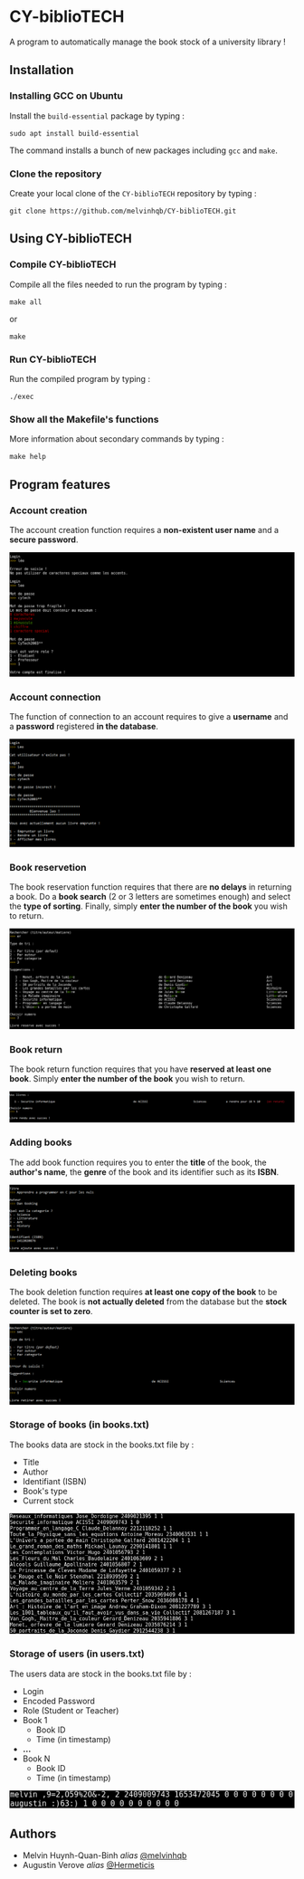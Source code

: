 # CY-biblioTECH
A program to automatically manage the book stock of a university library !

## Installation

### Installing GCC on Ubuntu

Install the ```build-essential``` package by typing :

    sudo apt install build-essential

The command installs a bunch of new packages including ```gcc``` and ```make```.

### Clone the repository

Create your local clone of the ```CY-biblioTECH``` repository by typing :
    
    git clone https://github.com/melvinhqb/CY-biblioTECH.git

## Using CY-biblioTECH

### Compile CY-biblioTECH

Compile all the files needed to run the program by typing :

    make all

or

    make

### Run CY-biblioTECH

Run the compiled program by typing :

    ./exec

### Show all the Makefile's functions

More information about secondary commands by typing :

    make help

## Program features

### Account creation

The account creation function requires a __non-existent user name__ and a __secure password__.

![Account creation](Images/3.png)

### Account connection

The function of connection to an account requires to give a __username__ and a __password__ registered __in the database__.

![Account connection](Images/5.png)

### Book reservetion

The book reservation function requires that there are __no delays__ in returning a book. Do a __book search__ (2 or 3 letters are sometimes enough) and select the __type of sorting__. Finally, simply __enter the number of the book__ you wish to return.

![Book reservetion](Images/1.png)

### Book return

The book return function requires that you have __reserved at least one book__. Simply __enter the number of the book__ you wish to return.

![Book return](Images/2.png)

### Adding books

The add book function requires you to enter the __title__ of the book, the __author's name__, the __genre__ of the book and its identifier such as its __ISBN__.

![Adding books](Images/4.png)

### Deleting books

The book deletion function requires __at least one copy of the book__ to be deleted. The book is __not actually deleted__ from the database but the __stock counter is set to zero__.

![Deleting books](Images/6.png)

### Storage of books (in books.txt)

The books data are stock in the books.txt file by :
- Title
- Author
- Identifiant (ISBN)
- Book's type
- Current stock  

![Storage of books](Images/7.png)

### Storage of users (in users.txt)

The users data are stock in the books.txt file by :
- Login
- Encoded Password
- Role (Student or Teacher)
- Book 1
    - Book ID
    - Time (in timestamp)
- __...__
- Book N
    - Book ID
    - Time (in timestamp)

![Storage of users](Images/8.png)

## Authors

- Melvin Huynh-Quan-Binh _alias_ [@melvinhqb](https://www.github.com/melvinhqb)
- Augustin Verove _alias_ [@Hermeticis](https://github.com/Hermeticis)
